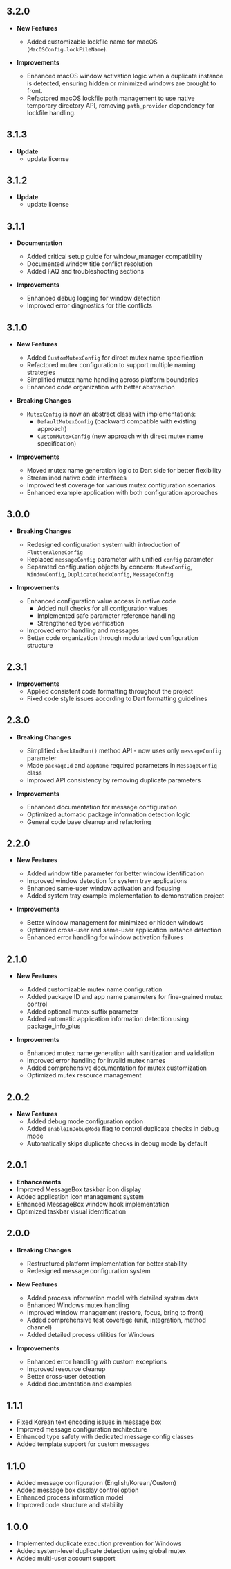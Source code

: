 ## 3.2.0

* **New Features**
  * Added customizable lockfile name for macOS (`MacOSConfig.lockFileName`).

* **Improvements**
  * Enhanced macOS window activation logic when a duplicate instance is detected, ensuring hidden or minimized windows are brought to front.
  * Refactored macOS lockfile path management to use native temporary directory API, removing `path_provider` dependency for lockfile handling.

## 3.1.3

* **Update**
  * update license

## 3.1.2

* **Update**
  * update license

## 3.1.1

* **Documentation**
  * Added critical setup guide for window_manager compatibility
  * Documented window title conflict resolution
  * Added FAQ and troubleshooting sections

* **Improvements**
  * Enhanced debug logging for window detection
  * Improved error diagnostics for title conflicts

## 3.1.0

* **New Features**
  * Added `CustomMutexConfig` for direct mutex name specification
  * Refactored mutex configuration to support multiple naming strategies
  * Simplified mutex name handling across platform boundaries
  * Enhanced code organization with better abstraction

* **Breaking Changes**
  * `MutexConfig` is now an abstract class with implementations:
    * `DefaultMutexConfig` (backward compatible with existing approach)
    * `CustomMutexConfig` (new approach with direct mutex name specification)

* **Improvements**
  * Moved mutex name generation logic to Dart side for better flexibility
  * Streamlined native code interfaces
  * Improved test coverage for various mutex configuration scenarios
  * Enhanced example application with both configuration approaches

## 3.0.0

* **Breaking Changes**
  * Redesigned configuration system with introduction of `FlutterAloneConfig`
  * Replaced `messageConfig` parameter with unified `config` parameter
  * Separated configuration objects by concern: `MutexConfig`, `WindowConfig`, `DuplicateCheckConfig`, `MessageConfig`

* **Improvements**
  * Enhanced configuration value access in native code
    * Added null checks for all configuration values
    * Implemented safe parameter reference handling
    * Strengthened type verification
  * Improved error handling and messages
  * Better code organization through modularized configuration structure

## 2.3.1

* **Improvements**
  * Applied consistent code formatting throughout the project
  * Fixed code style issues according to Dart formatting guidelines

## 2.3.0

* **Breaking Changes**
  * Simplified `checkAndRun()` method API - now uses only `messageConfig` parameter
  * Made `packageId` and `appName` required parameters in `MessageConfig` class
  * Improved API consistency by removing duplicate parameters

* **Improvements**
  * Enhanced documentation for message configuration
  * Optimized automatic package information detection logic
  * General code base cleanup and refactoring

## 2.2.0

* **New Features**
  * Added window title parameter for better window identification
  * Improved window detection for system tray applications
  * Enhanced same-user window activation and focusing
  * Added system tray example implementation to demonstration project

* **Improvements**
  * Better window management for minimized or hidden windows
  * Optimized cross-user and same-user application instance detection
  * Enhanced error handling for window activation failures

## 2.1.0

* **New Features**
  * Added customizable mutex name configuration
  * Added package ID and app name parameters for fine-grained mutex control
  * Added optional mutex suffix parameter
  * Added automatic application information detection using package_info_plus

* **Improvements**
  * Enhanced mutex name generation with sanitization and validation
  * Improved error handling for invalid mutex names
  * Added comprehensive documentation for mutex customization
  * Optimized mutex resource management

## 2.0.2

* **New Features**
  * Added debug mode configuration option
  * Added `enableInDebugMode` flag to control duplicate checks in debug mode
  * Automatically skips duplicate checks in debug mode by default

## 2.0.1

* **Enhancements**
 * Improved MessageBox taskbar icon display
 * Added application icon management system
 * Enhanced MessageBox window hook implementation
 * Optimized taskbar visual identification

## 2.0.0

* **Breaking Changes**
  * Restructured platform implementation for better stability
  * Redesigned message configuration system

* **New Features**
  * Added process information model with detailed system data
  * Enhanced Windows mutex handling
  * Improved window management (restore, focus, bring to front)
  * Added comprehensive test coverage (unit, integration, method channel)
  * Added detailed process utilities for Windows

* **Improvements**
  * Enhanced error handling with custom exceptions
  * Improved resource cleanup
  * Better cross-user detection
  * Added documentation and examples

## 1.1.1

* Fixed Korean text encoding issues in message box
* Improved message configuration architecture
* Enhanced type safety with dedicated message config classes
* Added template support for custom messages

## 1.1.0

* Added message configuration (English/Korean/Custom)
* Added message box display control option
* Enhanced process information model
* Improved code structure and stability

## 1.0.0

* Implemented duplicate execution prevention for Windows
* Added system-level duplicate detection using global mutex
* Added multi-user account support